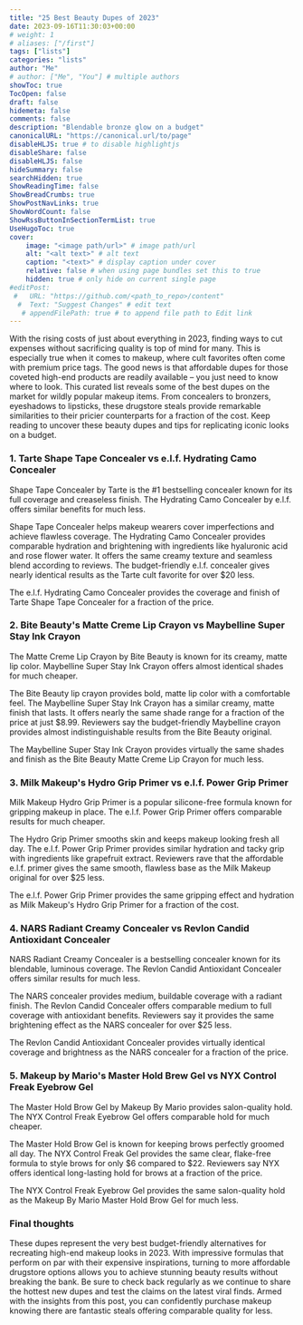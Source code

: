 ```yaml
---
title: "25 Best Beauty Dupes of 2023"
date: 2023-09-16T11:30:03+00:00
# weight: 1
# aliases: ["/first"]
tags: ["lists"]
categories: "lists"
author: "Me"
# author: ["Me", "You"] # multiple authors
showToc: true
TocOpen: false
draft: false
hidemeta: false
comments: false
description: "Blendable bronze glow on a budget"
canonicalURL: "https://canonical.url/to/page"
disableHLJS: true # to disable highlightjs
disableShare: false
disableHLJS: false
hideSummary: false
searchHidden: true
ShowReadingTime: false
ShowBreadCrumbs: true
ShowPostNavLinks: true
ShowWordCount: false
ShowRssButtonInSectionTermList: true
UseHugoToc: true
cover:
    image: "<image path/url>" # image path/url
    alt: "<alt text>" # alt text
    caption: "<text>" # display caption under cover
    relative: false # when using page bundles set this to true
    hidden: true # only hide on current single page
#editPost:
 #   URL: "https://github.com/<path_to_repo>/content"
  #  Text: "Suggest Changes" # edit text
   # appendFilePath: true # to append file path to Edit link
---
```



With the rising costs of just about everything in 2023, finding ways to cut expenses without sacrificing quality is top of mind for many. This is especially true when it comes to makeup, where cult favorites often come with premium price tags. The good news is that affordable dupes for those coveted high-end products are readily available – you just need to know where to look. This curated list reveals some of the best dupes on the market for wildly popular makeup items. From concealers to bronzers, eyeshadows to lipsticks, these drugstore steals provide remarkable similarities to their pricier counterparts for a fraction of the cost. Keep reading to uncover these beauty dupes and tips for replicating iconic looks on a budget.



### 1. Tarte Shape Tape Concealer vs e.l.f. Hydrating Camo Concealer

Shape Tape Concealer by Tarte is the #1 bestselling concealer known for its full coverage and creaseless finish. The Hydrating Camo Concealer by e.l.f. offers similar benefits for much less.

Shape Tape Concealer helps makeup wearers cover imperfections and achieve flawless coverage. The Hydrating Camo Concealer provides comparable hydration and brightening with ingredients like hyaluronic acid and rose flower water. It offers the same creamy texture and seamless blend according to reviews. The budget-friendly e.l.f. concealer gives nearly identical results as the Tarte cult favorite for over $20 less.

The e.l.f. Hydrating Camo Concealer provides the coverage and finish of Tarte Shape Tape Concealer for a fraction of the price.

### 2. Bite Beauty's Matte Creme Lip Crayon vs Maybelline Super Stay Ink Crayon

The Matte Creme Lip Crayon by Bite Beauty is known for its creamy, matte lip color. Maybelline Super Stay Ink Crayon offers almost identical shades for much cheaper.

The Bite Beauty lip crayon provides bold, matte lip color with a comfortable feel. The Maybelline Super Stay Ink Crayon has a similar creamy, matte finish that lasts. It offers nearly the same shade range for a fraction of the price at just $8.99. Reviewers say the budget-friendly Maybelline crayon provides almost indistinguishable results from the Bite Beauty original.

The Maybelline Super Stay Ink Crayon provides virtually the same shades and finish as the Bite Beauty Matte Creme Lip Crayon for much less.

### 3. Milk Makeup's Hydro Grip Primer vs e.l.f. Power Grip Primer
Milk Makeup Hydro Grip Primer is a popular silicone-free formula known for gripping makeup in place. The e.l.f. Power Grip Primer offers comparable results for much cheaper.

The Hydro Grip Primer smooths skin and keeps makeup looking fresh all day. The e.l.f. Power Grip Primer provides similar hydration and tacky grip with ingredients like grapefruit extract. Reviewers rave that the affordable e.l.f. primer gives the same smooth, flawless base as the Milk Makeup original for over $25 less. 

The e.l.f. Power Grip Primer provides the same gripping effect and hydration as Milk Makeup's Hydro Grip Primer for a fraction of the cost.

### 4. NARS Radiant Creamy Concealer vs Revlon Candid Antioxidant Concealer
NARS Radiant Creamy Concealer is a bestselling concealer known for its blendable, luminous coverage. The Revlon Candid Antioxidant Concealer offers similar results for much less.

The NARS concealer provides medium, buildable coverage with a radiant finish. The Revlon Candid Concealer offers comparable medium to full coverage with antioxidant benefits. Reviewers say it provides the same brightening effect as the NARS concealer for over $25 less.

The Revlon Candid Antioxidant Concealer provides virtually identical coverage and brightness as the NARS concealer for a fraction of the price.

### 5. Makeup by Mario's Master Hold Brew Gel vs NYX Control Freak Eyebrow Gel
The Master Hold Brow Gel by Makeup By Mario provides salon-quality hold. The NYX Control Freak Eyebrow Gel offers comparable hold for much cheaper.

The Master Hold Brow Gel is known for keeping brows perfectly groomed all day. The NYX Control Freak Gel provides the same clear, flake-free formula to style brows for only $6 compared to $22. Reviewers say NYX offers identical long-lasting hold for brows at a fraction of the price.

The NYX Control Freak Eyebrow Gel provides the same salon-quality hold as the Makeup By Mario Master Hold Brow Gel for much less.


### Final thoughts

These dupes represent the very best budget-friendly alternatives for recreating high-end makeup looks in 2023. With impressive formulas that perform on par with their expensive inspirations, turning to more affordable drugstore options allows you to achieve stunning beauty results without breaking the bank. Be sure to check back regularly as we continue to share the hottest new dupes and test the claims on the latest viral finds. Armed with the insights from this post, you can confidently purchase makeup knowing there are fantastic steals offering comparable quality for less.